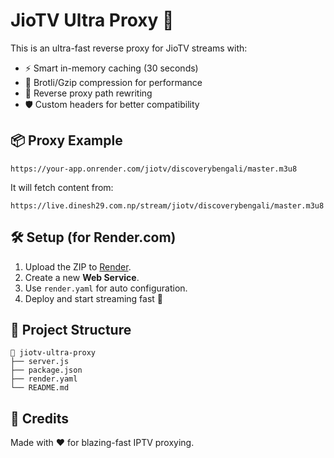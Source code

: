 # JioTV Ultra Proxy 🚀

This is an ultra-fast reverse proxy for JioTV streams with:

- ⚡ Smart in-memory caching (30 seconds)
- 💨 Brotli/Gzip compression for performance
- 🔁 Reverse proxy path rewriting
- 🛡️ Custom headers for better compatibility

## 📦 Proxy Example

```
https://your-app.onrender.com/jiotv/discoverybengali/master.m3u8
```

It will fetch content from:
```
https://live.dinesh29.com.np/stream/jiotv/discoverybengali/master.m3u8
```

## 🛠 Setup (for Render.com)

1. Upload the ZIP to [Render](https://render.com/).
2. Create a new **Web Service**.
3. Use `render.yaml` for auto configuration.
4. Deploy and start streaming fast 🚀

## 📁 Project Structure

```
📁 jiotv-ultra-proxy
├── server.js
├── package.json
├── render.yaml
└── README.md
```

## 🙌 Credits

Made with ❤️ for blazing-fast IPTV proxying.